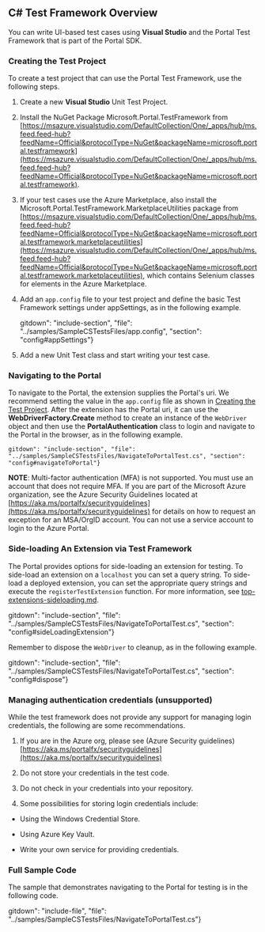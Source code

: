
## C# Test Framework Overview

You can write UI-based test cases using **Visual Studio** and the Portal Test Framework that is part of the Portal SDK.

### Creating the Test Project

To create a test project that can use the Portal Test Framework, use the following steps.

1. Create a new **Visual Studio** Unit Test Project.

1. Install the NuGet Package Microsoft.Portal.TestFramework from [https://msazure.visualstudio.com/DefaultCollection/One/_apps/hub/ms.feed.feed-hub?feedName=Official&protocolType=NuGet&packageName=microsoft.portal.testframework](https://msazure.visualstudio.com/DefaultCollection/One/_apps/hub/ms.feed.feed-hub?feedName=Official&protocolType=NuGet&packageName=microsoft.portal.testframework).

1. If your test cases use the Azure Marketplace, also install the Microsoft.Portal.TestFramework.MarketplaceUtilities package from [https://msazure.visualstudio.com/DefaultCollection/One/_apps/hub/ms.feed.feed-hub?feedName=Official&protocolType=NuGet&packageName=microsoft.portal.testframework.marketplaceutilities](https://msazure.visualstudio.com/DefaultCollection/One/_apps/hub/ms.feed.feed-hub?feedName=Official&protocolType=NuGet&packageName=microsoft.portal.testframework.marketplaceutilities), which contains Selenium classes for elements in the Azure Marketplace.

1. Add an `app.config` file to your test project and define the basic Test Framework settings under appSettings, as in the following example.

    gitdown": "include-section", "file": "../samples/SampleCSTestsFiles/app.config", "section": "config#appSettings"}

1. Add a new Unit Test class and start writing your test case.

### Navigating to the Portal

To navigate to the Portal, the extension supplies the Portal's uri.  We recommend setting the value in the `app.config` file as shown in [Creating the Test Project](#creating-the-test-project).  After the extension has the Portal uri, it can use the **WebDriverFactory.Create** method to create an instance of the `WebDriver` object and then use the **PortalAuthentication** class to login and navigate to the Portal in the browser, as in the following example.

    gitdown": "include-section", "file": "../samples/SampleCSTestsFiles/NavigateToPortalTest.cs", "section": "config#navigateToPortal"}

**NOTE**: Multi-factor authentication (MFA) is not supported.  You must use an account that does not require MFA.  If you are part of the Microsoft Azure organization, see the Azure Security Guidelines located at [https://aka.ms/portalfx/securityguidelines](https://aka.ms/portalfx/securityguidelines) for details on how to request an exception for an MSA/OrgID account.  You can not use a service account to login to the Azure Portal.

### Side-loading An Extension via Test Framework

The Portal provides options for side-loading an extension for testing. To side-load an  extension on a `localhost` you can set a query string. To side-load a deployed extension, you can set the appropriate query strings and execute the `registerTestExtension` function.  For more information, see [top-extensions-sideloading.md](top-extensions-sideloading.md).

gitdown": "include-section", "file": "../samples/SampleCSTestsFiles/NavigateToPortalTest.cs", "section": "config#sideLoadingExtension"}

Remember to dispose the `WebDriver` to cleanup, as in the following example.

gitdown": "include-section", "file": "../samples/SampleCSTestsFiles/NavigateToPortalTest.cs", "section": "config#dispose"}

### Managing authentication credentials (unsupported)

While the test framework does not provide any support for managing login credentials, the following are some recommendations.

1.  If you are in the Azure org, please see (Azure Security guidelines)[https://aka.ms/portalfx/securityguidelines](https://aka.ms/portalfx/securityguidelines)

1.  Do not store your credentials in the test code.

1.  Do not check in your credentials into your repository.

1.  Some possibilities for storing login credentials include:

   * Using the Windows Credential Store.

   * Using Azure Key Vault.

   * Write your own service for providing credentials.

### Full Sample Code

The sample that demonstrates navigating to the Portal for testing is in the following code.


gitdown": "include-file", "file": "../samples/SampleCSTestsFiles/NavigateToPortalTest.cs"}


